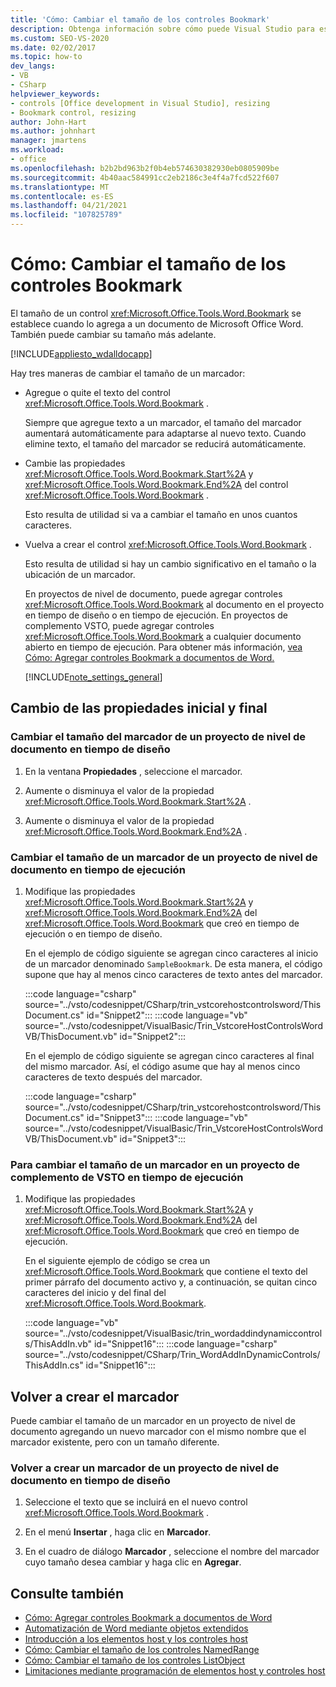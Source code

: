 ```yaml
---
title: 'Cómo: Cambiar el tamaño de los controles Bookmark'
description: Obtenga información sobre cómo puede Visual Studio para establecer el tamaño de un control Bookmark al agregarlo a un documento de Microsoft Word.
ms.custom: SEO-VS-2020
ms.date: 02/02/2017
ms.topic: how-to
dev_langs:
- VB
- CSharp
helpviewer_keywords:
- controls [Office development in Visual Studio], resizing
- Bookmark control, resizing
author: John-Hart
ms.author: johnhart
manager: jmartens
ms.workload:
- office
ms.openlocfilehash: b2b2bd963b2f0b4eb574630382930eb0805909be
ms.sourcegitcommit: 4b40aac584991cc2eb2186c3e4f4a7fcd522f607
ms.translationtype: MT
ms.contentlocale: es-ES
ms.lasthandoff: 04/21/2021
ms.locfileid: "107825789"
---
```

# <a name="how-to-resize-bookmark-controls"></a>Cómo: Cambiar el tamaño de los controles Bookmark
  El tamaño de un control <xref:Microsoft.Office.Tools.Word.Bookmark> se establece cuando lo agrega a un documento de Microsoft Office Word. También puede cambiar su tamaño más adelante.

 [!INCLUDE[appliesto_wdalldocapp](../vsto/includes/appliesto-wdalldocapp-md.md)]

 Hay tres maneras de cambiar el tamaño de un marcador:

- Agregue o quite el texto del control <xref:Microsoft.Office.Tools.Word.Bookmark> .

   Siempre que agregue texto a un marcador, el tamaño del marcador aumentará automáticamente para adaptarse al nuevo texto. Cuando elimine texto, el tamaño del marcador se reducirá automáticamente.

- Cambie las propiedades <xref:Microsoft.Office.Tools.Word.Bookmark.Start%2A> y <xref:Microsoft.Office.Tools.Word.Bookmark.End%2A> del control <xref:Microsoft.Office.Tools.Word.Bookmark> .

   Esto resulta de utilidad si va a cambiar el tamaño en unos cuantos caracteres.

- Vuelva a crear el control <xref:Microsoft.Office.Tools.Word.Bookmark> .

   Esto resulta de utilidad si hay un cambio significativo en el tamaño o la ubicación de un marcador.

  En proyectos de nivel de documento, puede agregar controles <xref:Microsoft.Office.Tools.Word.Bookmark> al documento en el proyecto en tiempo de diseño o en tiempo de ejecución. En proyectos de complemento VSTO, puede agregar controles <xref:Microsoft.Office.Tools.Word.Bookmark> a cualquier documento abierto en tiempo de ejecución. Para obtener más información, [vea Cómo: Agregar controles Bookmark a documentos de Word.](../vsto/how-to-add-bookmark-controls-to-word-documents.md)

  [!INCLUDE[note_settings_general](../sharepoint/includes/note-settings-general-md.md)]

## <a name="change-the-start-and-end-properties"></a>Cambio de las propiedades inicial y final

### <a name="to-resize-a-bookmark-in-a-document-level-project-at-design-time"></a>Cambiar el tamaño del marcador de un proyecto de nivel de documento en tiempo de diseño

1. En la ventana **Propiedades** , seleccione el marcador.

2. Aumente o disminuya el valor de la propiedad <xref:Microsoft.Office.Tools.Word.Bookmark.Start%2A> .

3. Aumente o disminuya el valor de la propiedad <xref:Microsoft.Office.Tools.Word.Bookmark.End%2A> .

### <a name="to-resize-a-bookmark-in-a-document-level-project-at-run-time"></a>Cambiar el tamaño de un marcador de un proyecto de nivel de documento en tiempo de ejecución

1. Modifique las propiedades <xref:Microsoft.Office.Tools.Word.Bookmark.Start%2A> y <xref:Microsoft.Office.Tools.Word.Bookmark.End%2A> del <xref:Microsoft.Office.Tools.Word.Bookmark> que creó en tiempo de ejecución o en tiempo de diseño.

     En el ejemplo de código siguiente se agregan cinco caracteres al inicio de un marcador denominado `SampleBookmark`. De esta manera, el código supone que hay al menos cinco caracteres de texto antes del marcador.

     :::code language="csharp" source="../vsto/codesnippet/CSharp/trin_vstcorehostcontrolsword/ThisDocument.cs" id="Snippet2":::
     :::code language="vb" source="../vsto/codesnippet/VisualBasic/Trin_VstcoreHostControlsWordVB/ThisDocument.vb" id="Snippet2":::

     En el ejemplo de código siguiente se agregan cinco caracteres al final del mismo marcador. Así, el código asume que hay al menos cinco caracteres de texto después del marcador.

     :::code language="csharp" source="../vsto/codesnippet/CSharp/trin_vstcorehostcontrolsword/ThisDocument.cs" id="Snippet3":::
     :::code language="vb" source="../vsto/codesnippet/VisualBasic/Trin_VstcoreHostControlsWordVB/ThisDocument.vb" id="Snippet3":::

### <a name="to-resize-a-bookmark-in-a-vsto-add-in-project-at-run-time"></a>Para cambiar el tamaño de un marcador en un proyecto de complemento de VSTO en tiempo de ejecución

1. Modifique las propiedades <xref:Microsoft.Office.Tools.Word.Bookmark.Start%2A> y <xref:Microsoft.Office.Tools.Word.Bookmark.End%2A> del <xref:Microsoft.Office.Tools.Word.Bookmark> que creó en tiempo de ejecución.

     En el siguiente ejemplo de código se crea un <xref:Microsoft.Office.Tools.Word.Bookmark> que contiene el texto del primer párrafo del documento activo y, a continuación, se quitan cinco caracteres del inicio y del final del <xref:Microsoft.Office.Tools.Word.Bookmark>.

     :::code language="vb" source="../vsto/codesnippet/VisualBasic/trin_wordaddindynamiccontrols/ThisAddIn.vb" id="Snippet16":::
     :::code language="csharp" source="../vsto/codesnippet/CSharp/Trin_WordAddInDynamicControls/ThisAddIn.cs" id="Snippet16":::

## <a name="recreate-the-bookmark"></a>Volver a crear el marcador
 Puede cambiar el tamaño de un marcador en un proyecto de nivel de documento agregando un nuevo marcador con el mismo nombre que el marcador existente, pero con un tamaño diferente.

### <a name="to-recreate-a-bookmark-in-a-document-level-project-at-design-time"></a>Volver a crear un marcador de un proyecto de nivel de documento en tiempo de diseño

1. Seleccione el texto que se incluirá en el nuevo control <xref:Microsoft.Office.Tools.Word.Bookmark> .

2. En el menú **Insertar** , haga clic en **Marcador**.

3. En el cuadro de diálogo **Marcador** , seleccione el nombre del marcador cuyo tamaño desea cambiar y haga clic en **Agregar**.

## <a name="see-also"></a>Consulte también
- [Cómo: Agregar controles Bookmark a documentos de Word](../vsto/how-to-add-bookmark-controls-to-word-documents.md)
- [Automatización de Word mediante objetos extendidos](../vsto/automating-word-by-using-extended-objects.md)
- [Introducción a los elementos host y los controles host](../vsto/host-items-and-host-controls-overview.md)
- [Cómo: Cambiar el tamaño de los controles NamedRange](../vsto/how-to-resize-namedrange-controls.md)
- [Cómo: Cambiar el tamaño de los controles ListObject](../vsto/how-to-resize-listobject-controls.md)
- [Limitaciones mediante programación de elementos host y controles host](../vsto/programmatic-limitations-of-host-items-and-host-controls.md)
